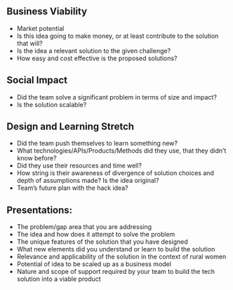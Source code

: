 ## Business Viability 
- Market potential
- Is this idea going to make money, or at least contribute to the solution that will? 
- Is the idea a relevant solution to the given challenge? 
- How easy and cost effective is the proposed solutions?

## Social Impact 
- Did the team solve a significant problem in terms of size and impact? 
- Is the solution scalable?

## Design and Learning Stretch 
- Did the team push themselves to learn something new? 
- What  technologies/APIs/Products/Methods did they use, that they didn’t know before? 
- Did they use their resources and time well? 
- How string is their awareness of divergence of solution choices and depth of assumptions made? Is the idea original? 
- Team’s future plan with the hack idea?

## Presentations:
- The problem/gap area that you are addressing
- The idea and how does it attempt to solve the problem
- The unique features of the solution that you have designed
- What new elements did you understand or learn to build the solution
- Relevance and applicability of the solution in the context of rural women
- Potential of idea to be scaled up as a business model
- Nature and scope of support required by your team to build the tech solution into a viable product
 

